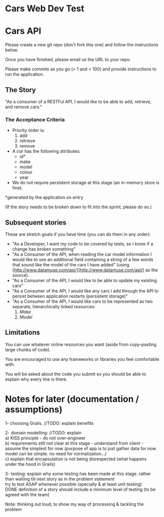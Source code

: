 # Cars Web Dev Test

# Cars API

Please create a new git repo (don't fork this one) and follow the instructions below.

Once you have finished, please email us the URL to your repo.

Please make commits as you go (> 1 and < 100) and provide instructions to run the application.

## The Story

"As a consumer of a RESTFul API, I would like to be able to add, retrieve, and remove *cars*."

### The Acceptance Criteria

* Priority order is:
    1. add
    2. retrieve 
    3. remove
* A *car* has the following attributes:
    * id*
    * make
    * model
    * colour
    * year
* We do not require persistent storage at this stage (an in-memory store is fine).

*generated by the application on entry

(If the story needs to be broken down to fit into the sprint, please do so.)

## Subsequent stories

These are stretch goals if you have time (you can do them in any order):

* "As a Developer, I want my code to be covered by tests, so I know if a change has broken something"
* "As a Consumer of the API, when reading the car model information I would like to see an additional field containing a string of a few words that sound like the model of the cars I have added" (using [http://www.datamuse.com/api/](http://www.datamuse.com/api/) as the source).
* "As a Consumer of the API, I would like to be able to update my existing cars"
* "As a Consumer of the API, I would like any cars I add through the API to persist between application restarts (persistent storage)"
* "As a Consumer of the API, I would like cars to be represented as two separate, hierarchically linked resources: 
    1. *Make*
    1. *Model*

## Limitations

You can use whatever online resources you want (aside from copy-pasting large chunks of code).

You are encouraged to use any frameworks or libraries you feel comfortable with.

You will be asked about the code you submit so you should be able to explain why every line is there.

# Notes for later (documentation / assumptions)
1- choosing Grails. //TODO: explain benefits  

2- domain modelling:  //TODO: explain  
    a) KISS principle - do not over-engineer  
    b) requirements still not clear at this stage - understand from client - assume the simplest for now (purpose of app is to just gather data for now. model can be simple. no need for normalization...)  
    c) explain that encapsulation is not being disrespected (what happens under the hood in Grails)  

3- testing:  explain why some testing has been made at this stage. rather than waiting till next story as in the problem statement  
    try to test ASAP whenever possible (specially & at least unit testing)  
    DONE definition of a story should include a minimum level of testing (to be agreed with the team)  
    

Note: thinking out loud, to show my way of processing & tackling the problem
